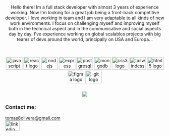 <!-- <p align="center">
  <img src="https://github.com/matyo91/matyo91/raw/main/assets/github.gif" alt="Hi, I'm Tomas 👋 I'm a 🚀 Ssr full stack developer 🚀 I ❤️ Happy Hardcore ❤️">
</p> -->
<!-- <img align="center"  src="https://res.cloudinary.com/dnw4kirdp/image/upload/v1660699418/Group_108_2_q3dajp.png"  /> -->




<p align="center"> <br>Hello there! Im a full stack developer with almost 3 years of experience working. Now I'm looking for a great job being a front-back competitive developer. I love working in team and I am very adaptable to all kinds of new work environments. I focus on challenging myself and improving myself both in the technical aspect and in the communicative and social aspects day by day.
I've experience working on global scalables projects with big teams of devs around the world, principally on USA and Europa. .
  
  
  
  
  
  
<!--  Take a look at my bests projects that im  below:</p>

<br>
<h2 align="center">Social Network</h2>

<br>
<br>



<div>
<img align="right" border= 15px; height="360" src="https://res.cloudinary.com/dnw4kirdp/image/upload/v1660693402/Group_108_2_phmvaw.png"  />
<p align="left">An application to interact with other people through posts, chats, video calls. With an admin dashboard to control content and users. It is also responsive so you can use it on mobile. <br>
<br>
♦️ React<br>♦️ Redux Toolkit<br>♦️ Socket.io<br>♦️ Typescript<br>♦️ MongoDB<br>♦️ Mongoose<br>♦️ Node js<br>♦️ Express<br>♦️ Tailwind CSS<br>♦️ Passport<br>♦️ Json Web Token<br><br>You can try it here: www.socialn.me</p>

</div>
<br>
<br>

<h2 align="center">Food Recipes App</h2>
<br>
<br>

<div>
  <img align="right" height="260" src="https://res.cloudinary.com/tomasffa/image/upload/v1660705301/WhatsApp_Image_2022-07-03_at_11.12.53_AM_uzljk0.jpg"  />
<p align="left">A single page app that shows all food recipes available in the spoonacular api. You can filter by type of diets and even create new recipes that are stored in the PostgreSQL database. <br><br>♦️ React<br>♦️ Redux<br>♦️ Node js<br>♦️ Express<br>♦️ CSS (pure css, no preprocessors nor libraries)<br>♦️ PostgreSQL<br><br></p> -->
  
  
  
  
  
  
  
</div>
<br>
<br>
<br>
<div align="center">
  <img src="https://cdn.jsdelivr.net/gh/devicons/devicon/icons/javascript/javascript-original.svg" height="40" width="52" alt="javascript logo"  />
  <img src="https://cdn.jsdelivr.net/gh/devicons/devicon/icons/react/react-original.svg" height="40" width="52" alt="react logo"  />
  <img src="https://cdn.jsdelivr.net/gh/devicons/devicon/icons/nodejs/nodejs-original.svg" height="40" width="52" alt="nodejs logo"  />
  <img src="https://cdn.jsdelivr.net/gh/devicons/devicon/icons/express/express-original.svg" height="40" width="52" alt="express logo"  />
  <img src="https://cdn.jsdelivr.net/gh/devicons/devicon/icons/postgresql/postgresql-original.svg" height="40" width="52" alt="postgresql logo"  />
  <img src="https://cdn.jsdelivr.net/gh/devicons/devicon/icons/mongodb/mongodb-original.svg" height="40" width="52" alt="mongodb logo"  />
  <img src="https://cdn.jsdelivr.net/gh/devicons/devicon/icons/css3/css3-original.svg" height="40" width="52" alt="css3 logo"  />
  <img src="https://cdn.jsdelivr.net/gh/devicons/devicon/icons/tailwindcss/tailwindcss-original-wordmark.svg" height="40" width="52" alt="tailwindcss logo"  />
  <img src="https://cdn.jsdelivr.net/gh/devicons/devicon/icons/html5/html5-original.svg" height="40" width="52" alt="html5 logo"  />
  <img src="https://cdn.jsdelivr.net/gh/devicons/devicon/icons/figma/figma-original.svg" height="40" width="52" alt="figma logo"  />
  <img src="https://cdn.jsdelivr.net/gh/devicons/devicon/icons/git/git-original.svg" height="40" width="52" alt="git logo"  />
</div>

###
<div align="center">
<a href="https://www.linkedin.com/in/tomasxolivera/">
  <img src="https://profile-counter.glitch.me/zeusp/count.svg?"  />
</a>
</div>

###

<h3 align="left">Contact me:</h3>
<a href="mailto:tomas8olivera@gmail.com">  tomas8olivera@gmail.com</a>
<div align="left">
  <a href="https://www.linkedin.com/in/tomasxolivera/" target="_blank">
    <img src="https://raw.githubusercontent.com/maurodesouza/profile-readme-generator/master/src/assets/icons/social/linkedin/default.svg" width="45" height="32" alt="linkedin logo"  />
  </a>

</div>

###
